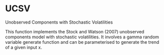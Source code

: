 # UCSV
Unobserved Components with Stochastic Volatilities

This function implements the Stock and Watson (2007) unobserved components model with stochastic volatilities. It involves a gamma random variable generate function and can be parameterised to generate the trend of a given input x.
